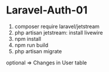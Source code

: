 # Laravel-Auth-01
1. composer require laravel/jetstream
2. php artisan jetstream: install livewire
3. npm install
4. npm run build
5. php artisan migrate

optional => Changes in User table
